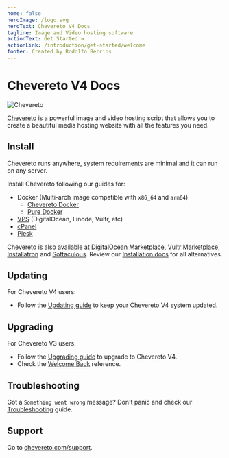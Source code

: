 ```yaml
---
home: false
heroImage: /logo.svg
heroText: Chevereto V4 Docs
tagline: Image and Video hosting software
actionText: Get Started →
actionLink: /introduction/get-started/welcome
footer: Created by Rodolfo Berrios
---
```


# Chevereto V4 Docs

![Chevereto](/chevereto.svg)

[Chevereto](https://chevereto.com) is a powerful image and video hosting script that allows you to create a beautiful media hosting website with all the features you need.

## Install

Chevereto runs anywhere, system requirements are minimal and it can run on any server.

Install Chevereto following our guides for:

* Docker (Multi-arch image compatible with `x86_64` and `arm64`)
  * [Chevereto Docker](./guides/docker/README.md)
  * [Pure Docker](./guides/docker/pure-docker.md)
* [VPS](./guides/server/vps.md) (DigitalOcean, Linode, Vultr, etc)
* [cPanel](./guides/cpanel/)
* [Plesk](./guides/plesk/)

Chevereto is also available at [DigitalOcean Marketplace](https://chevereto.com/go/digitalocean), [Vultr Marketplace](https://chevereto.com/go/vultr), [Installatron](https://installatron.com/chevereto) and [Softaculous](https://www.softaculous.com/apps/galleries/Chevereto). Review our [Installation docs](./application/installing/installation.md) for all alternatives.

## Updating

For Chevereto V4 users:

* Follow the [Updating guide](application/installing/updating.md) to keep your Chevereto V4 system updated.

## Upgrading

For Chevereto V3 users:

* Follow the [Upgrading guide](application/installing/upgrading.md) to upgrade to Chevereto V4.
* Check the [Welcome Back](introduction/changelog/welcome-back.md#chevereto-v4-vs-v3) reference.

## Troubleshooting

Got a `Something went wrong` message? Don't panic and check our [Troubleshooting](application/reference/errors.md#something-went-wrong) guide.

## Support

Go to [chevereto.com/support](https://chevereto.com/support).
